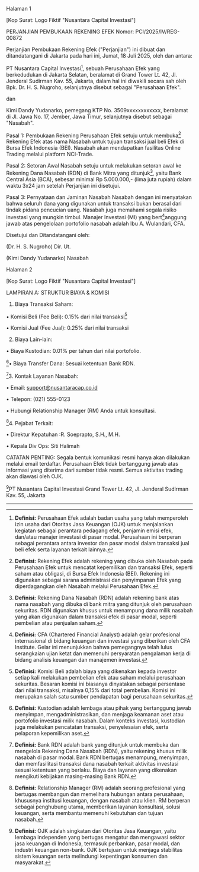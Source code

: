 Halaman 1

[Kop Surat: Logo Fiktif "Nusantara Capital Investasi"]

PERJANJIAN PEMBUKAAN REKENING EFEK Nomor: PCI/2025/IV/REG-00872

Perjanjian Pembukaan Rekening Efek ("Perjanjian") ini dibuat dan ditandatangani di 
Jakarta pada hari ini, Jumat, 18 Juli 2025, oleh dan antara:

PT Nusantara Capital Investasi[^4], sebuah Perusahaan Efek yang berkedudukan di 
Jakarta Selatan, beralamat di Grand Tower Lt. 42, Jl. Jenderal Sudirman Kav. 55, Jakarta, 
dalam hal ini diwakili secara sah oleh Bpk. Dr. H. S. Nugroho, selanjutnya disebut 
sebagai "Perusahaan Efek".

dan

Kimi Dandy Yudanarko, pemegang KTP No. 3509xxxxxxxxxxxx, beralamat di Jl. Jawa No. 
17, Jember, Jawa Timur, selanjutnya disebut sebagai "Nasabah".

Pasal 1: Pembukaan Rekening Perusahaan Efek setuju untuk membuka[^1] Rekening Efek 
atas nama Nasabah untuk tujuan transaksi jual beli Efek di Bursa Efek Indonesia (BEI). 
Nasabah akan mendapatkan fasilitas Online Trading melalui platform NCI-Trade.

Pasal 2: Setoran Awal Nasabah setuju untuk melakukan setoran awal ke Rekening 
Dana Nasabah (RDN) di Bank Mitra yang ditunjuk[^3], yaitu Bank Central Asia (BCA), 
sebesar minimal Rp 5.000.000,- (lima juta rupiah) dalam waktu 3x24 jam setelah 
Perjanjian ini disetujui.

Pasal 3: Pernyataan dan Jaminan Nasabah Nasabah dengan ini menyatakan bahwa 
seluruh dana yang digunakan untuk transaksi bukan berasal dari tindak pidana 
pencucian uang. Nasabah juga memahami segala risiko investasi yang mungkin timbul. 
Manajer Investasi (MI) yang bert[^2]anggung jawab atas pengelolaan portofolio nasabah 
adalah Ibu A. Wulandari, CFA.

Disetujui dan Ditandatangani oleh:

(Dr. H. S. Nugroho) Dir. Ut.

(Kimi Dandy Yudanarko) Nasabah

Halaman 2

[Kop Surat: Logo Fiktif "Nusantara Capital Investasi"]

LAMPIRAN A: STRUKTUR BIAYA & KOMISI

1. Biaya Transaksi Saham:

• 
Komisi Beli (Fee Beli): 0.15% dari nilai transaksi[^9]

• 
Komisi Jual (Fee Jual): 0.25% dari nilai transaksi

2. Biaya Lain-lain:

• 
Biaya Kustodian: 0.01% per tahun dari nilai portofolio.

[^7]• 
Biaya Transfer Dana: Sesuai ketentuan Bank RDN.

[^8]3. Kontak Layanan Nasabah:

• 
Email: support@nusantaracap.co.id

• 
Telepon: (021) 555-0123

• 
Hubungi Relationship Manager (RM) Anda untuk konsultasi.

[^6]4. Pejabat Terkait:

• 
Direktur Kepatuhan :R. Soeprapto, S.H., M.H.

• 
Kepala Div Ops: Siti Halimah

CATATAN PENTING: Segala bentuk komunikasi resmi hanya akan dilakukan melalui 
email terdaftar. Perusahaan Efek tidak bertanggung jawab atas informasi yang diterima 
dari sumber tidak resmi. Semua aktivitas trading akan diawasi oleh OJK.

[^5]PT Nusantara Capital Investasi Grand Tower Lt. 42, Jl. Jenderal Sudirman Kav. 55, 
Jakarta



---

[^1]: **Definisi:** Rekening Efek adalah rekening yang dibuka oleh Nasabah pada Perusahaan Efek untuk mencatat kepemilikan dan transaksi Efek, seperti saham atau obligasi, di Bursa Efek Indonesia (BEI). Rekening ini digunakan sebagai sarana administrasi dan penyimpanan Efek yang diperdagangkan oleh Nasabah melalui Perusahaan Efek.
[^2]: **Definisi:** CFA (Chartered Financial Analyst) adalah gelar profesional internasional di bidang keuangan dan investasi yang diberikan oleh CFA Institute. Gelar ini menunjukkan bahwa pemegangnya telah lulus serangkaian ujian ketat dan memenuhi persyaratan pengalaman kerja di bidang analisis keuangan dan manajemen investasi.
[^3]: **Definisi:** Rekening Dana Nasabah (RDN) adalah rekening bank atas nama nasabah yang dibuka di bank mitra yang ditunjuk oleh perusahaan sekuritas. RDN digunakan khusus untuk menampung dana milik nasabah yang akan digunakan dalam transaksi efek di pasar modal, seperti pembelian atau penjualan saham.
[^4]: **Definisi:** Perusahaan Efek adalah badan usaha yang telah memperoleh izin usaha dari Otoritas Jasa Keuangan (OJK) untuk menjalankan kegiatan sebagai perantara pedagang efek, penjamin emisi efek, dan/atau manajer investasi di pasar modal. Perusahaan ini berperan sebagai perantara antara investor dan pasar modal dalam transaksi jual beli efek serta layanan terkait lainnya.
[^5]: **Definisi:** OJK adalah singkatan dari Otoritas Jasa Keuangan, yaitu lembaga independen yang bertugas mengatur dan mengawasi sektor jasa keuangan di Indonesia, termasuk perbankan, pasar modal, dan industri keuangan non-bank. OJK bertujuan untuk menjaga stabilitas sistem keuangan serta melindungi kepentingan konsumen dan masyarakat.
[^6]: **Definisi:** Relationship Manager (RM) adalah seorang profesional yang bertugas membangun dan memelihara hubungan antara perusahaan, khususnya institusi keuangan, dengan nasabah atau klien. RM berperan sebagai penghubung utama, memberikan layanan konsultasi, solusi keuangan, serta membantu memenuhi kebutuhan dan tujuan nasabah.
[^7]: **Definisi:** Kustodian adalah lembaga atau pihak yang bertanggung jawab menyimpan, mengadministrasikan, dan menjaga keamanan aset atau portofolio investasi milik nasabah. Dalam konteks investasi, kustodian juga melakukan pencatatan transaksi, penyelesaian efek, serta pelaporan kepemilikan aset.
[^8]: **Definisi:** Bank RDN adalah bank yang ditunjuk untuk membuka dan mengelola Rekening Dana Nasabah (RDN), yaitu rekening khusus milik nasabah di pasar modal. Bank RDN bertugas menampung, menyimpan, dan memfasilitasi transaksi dana nasabah terkait aktivitas investasi sesuai ketentuan yang berlaku. Biaya dan layanan yang dikenakan mengikuti kebijakan masing-masing Bank RDN.
[^9]: **Definisi:** Komisi Beli adalah biaya yang dikenakan kepada investor setiap kali melakukan pembelian efek atau saham melalui perusahaan sekuritas. Besaran komisi ini biasanya dinyatakan sebagai persentase dari nilai transaksi, misalnya 0,15% dari total pembelian. Komisi ini merupakan salah satu sumber pendapatan bagi perusahaan sekuritas.